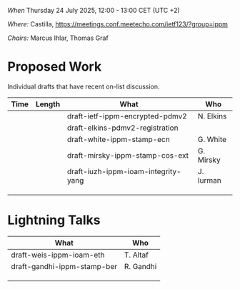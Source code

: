 *When*   Thursday 24 July 2025, 12:00 - 13:00 CET (UTC +2)

*Where:*  Castilla, https://meetings.conf.meetecho.com/ietf123/?group=ippm

*Chairs:* Marcus Ihlar, Thomas Graf

# Proposed Work

Individual drafts that have recent on-list discussion.

| Time    | Length | What                                        | Who          |
|---------|--------|---------------------------------------------|--------------|
|         |        | draft-ietf-ippm-encrypted-pdmv2             | N. Elkins    |
|         |        | draft-elkins-pdmv2-registration             |              |
|         |        | draft-white-ippm-stamp-ecn               	 | G. White     |
|         |        | draft-mirsky-ippm-stamp-cos-ext           	 | G. Mirsky    |
|         |        | draft-iuzh-ippm-ioam-integrity-yang         | J. Iurman    |
|         |        |                                             |              |
|         |        |                                             |              |
|         |        |                                             |              |


# Lightning Talks

| What                                            | Who          |
|-------------------------------------------------|--------------|
| draft-weis-ippm-ioam-eth                        | T. Altaf     |
| draft-gandhi-ippm-stamp-ber                     | R. Gandhi    |
|                                                 |              |
|                                                 |              |
|                                                 |              |

